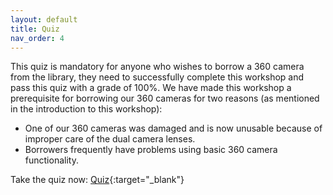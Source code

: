 ```yaml
---
layout: default
title: Quiz
nav_order: 4
---
```


This quiz is mandatory for anyone who wishes to borrow a 360 camera from the library, they need to successfully complete this workshop and pass this quiz with a grade of 100%. We have made this workshop a prerequisite for borrowing our 360 cameras for two reasons (as mentioned in the introduction to this workshop):

- One of our 360 cameras was damaged and is now unusable because of improper care of the dual camera lenses.
- Borrowers frequently have problems using basic 360 camera functionality.

Take the quiz now: [Quiz](https://forms.gle/cUx5CF7t7HxjhYsZA){:target="_blank"}
